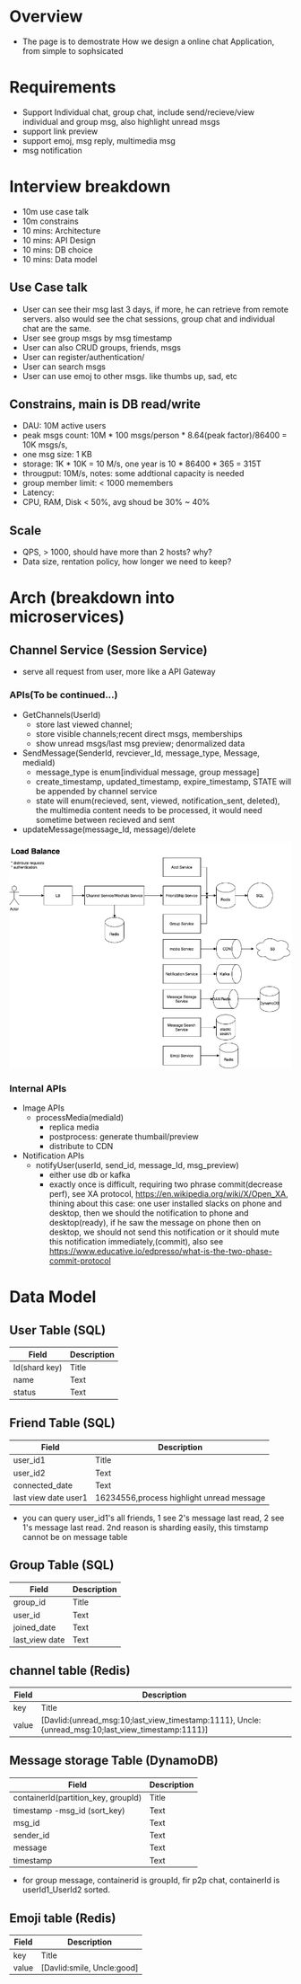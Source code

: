 # Overview
* The page is to demostrate How we design a online chat Application, from simple to sophsicated

# Requirements
* Support Individual chat, group chat, include send/recieve/view individual and group msg, also highlight unread msgs
* support link preview
* support emoj, msg reply, multimedia msg
* msg notification

# Interview breakdown
* 10m use case talk
* 10m constrains
* 10 mins: Architecture
* 10 mins: API Design
* 10 mins: DB choice
* 10 mins: Data model

## Use Case talk
* User can see their msg last 3 days, if more, he can retrieve from remote servers. also would see the chat sessions, group chat and individual chat are the same.
* User see group msgs by msg timestamp
* User can also CRUD groups, friends, msgs
* User can register/authentication/
* User can search msgs
* User can use emoj to other msgs. like thumbs up, sad, etc
## Constrains, main is DB read/write
* DAU: 10M active users 
* peak msgs count: 10M * 100 msgs/person * 8.64(peak factor)/86400 = 10K msgs/s,
* one msg size: 1 KB
* storage:  1K * 10K  = 10 M/s, one year is 10 * 86400 * 365 = 315T
* througput:   10M/s, notes: some addtional capacity is needed
* group member limit: < 1000 memembers
* Latency: 
* CPU, RAM, Disk < 50%, avg shoud be 30% ~ 40% 
## Scale
 * QPS, > 1000, should have more than 2 hosts? why? 
 * Data size, rentation policy, how longer we need to keep? 
# Arch (breakdown into microservices)
## Channel Service (Session Service)
* serve all request from user, more like a API Gateway
### APIs(To be continued...)
- GetChannels(UserId)
  - store last viewed channel; 
  - store visible channels;recent direct msgs, memberships
  - show unread msgs/last msg preview; denormalized data
- SendMessage(SenderId, revciever_Id, message_type, Message, mediaId)
  - message_type is enum[individual message, group message]
  - create_timestamp, updated_timestamp, expire_timestamp, STATE will be appended by channel service
  - state will enum(recieved, sent, viewed, notification_sent, deleted), the multimedia content needs to be processed, it would need sometime between recieved and sent
- updateMessage(message_Id, message)/delete

![Arch](https://github.com/dqnn/interview/blob/master/doc/system-design-questions/designSlacks.png)
### Internal APIs
- Image APIs
  - processMedia(mediaId)
     - replica media
     - postprocess: generate thumbail/preview
     - distribute to CDN
- Notification APIs
  - notifyUser(userId, send_id, message_Id, msg_preview)
    - either use db or kafka
    - exactly once is difficult, requiring two phrase commit(decrease perf), see XA protocol, https://en.wikipedia.org/wiki/X/Open_XA, thining about this case: one user installed slacks on phone and desktop, then we should the notification to phone and desktop(ready), if he saw the message on phone then on desktop, we should not send this notification or it should mute this notification immediately,(commit), also see https://www.educative.io/edpresso/what-is-the-two-phase-commit-protocol
    
# Data Model
## User Table (SQL)
| Field      | Description |
| ----------- | ----------- |
| Id(shard key) | Title       |
| name          | Text        |
| status          | Text        |
## Friend Table (SQL)
| Field      | Description |
| ----------- | ----------- |
| user_id1    | Title       |
| user_id2    | Text        |
| connected_date | Text     | 
| last view date user1 | 16234556,process highlight unread message   |
*  you can query user_id1's all friends, 1 see 2's message last read, 2 see 1's message last read. 2nd reason is sharding easily,  this timstamp cannot be on message table
## Group Table (SQL)
| Field      | Description |
| ----------- | ----------- |
| group_id    | Title       |
| user_id    | Text        |
| joined_date | Text     | 
| last_view date | Text     | 
## channel table (Redis)
| Field      | Description |
| ----------- | ----------- |
| key    | Title       |
| value | [Davlid:{unread_msg:10;last_view_timestamp:1111}, Uncle:{unread_msg:10;last_view_timestamp:1111}]     | 
## Message storage Table (DynamoDB)
| Field      | Description |
| ----------- | ----------- |
| containerId(partition_key, groupId)    | Title       |
| timestamp -msg_id (sort_key)    | Text        |
| msg_id | Text     | 
| sender_id | Text     | 
| message | Text     |
| timestamp | Text     | 
* for group message, containerid is groupId, fir p2p chat, containerId is userId1_UserId2 sorted. 
## Emoji table (Redis)
| Field      | Description |
| ----------- | ----------- |
| key    | Title       |
| value | [Davlid:smile, Uncle:good]     | 

 
 
 
